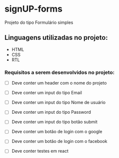 # signUP-forms

Projeto do tipo Formulário simples 

## Linguagens utilizadas no projeto:

- HTML 
- CSS
- RTL 

### Requisitos a serem desenvolvidos no projeto: 

- [ ] Deve conter um header com o nome do projeto 

- [ ] Deve conter um input do tipo Email 

- [ ] Deve conter um input do tipo Nome de usuário

- [ ] Deve conter um input do tipo Password

- [ ] Deve conter um input do tipo botão submit

- [ ] Deve conter um botão de login com o google

- [ ] Deve conter um botão de login com o facebook 

- [ ] Deve conter testes em react
